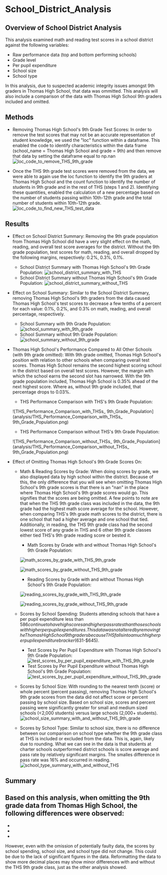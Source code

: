 # School_District_Analysis

## Overview of School District Analysis
This analysis examined math and reading test scores in a school district against the following variables: 
- Raw performance data (top and bottom performing schools) 
- Grade level
- Per pupil expenditure
- School size
- School type

In this analysis, due to suspected academic integrity issues amongst 9th graders in Thomas High School, that data was ommitted. This analysis will also include a comparison of the data with Thomas High School 9th graders included and omitted. 

## Methods
- Removing Thomas High School's 9th Grade Test Scores: In order to remove the test scores that may not be an accurate representation of student knowledge, we used the "loc" function within a dataframe. This enabled the code to identify characteristics within the data frame (school_name = Thomas High School and grade = 9th) and then remove that data by setting the dataframe equal to np.nan
![loc_code_to_remove_THS_9th_grade](analysis/loc_code_to_remove_THS_9th_grade.png)

- Once the THS 9th grade test scores were removed from the data, we were able to again use the loc function to identify the 9th graders at Thomas High School and the count function to identify the number of students in 9th grade and in the rest of THS (steps 1 and 2). Identifying these quantities, enabled the calculation of a new percentage based on the number of students passing within 10th-12th grade and the total number of students within 10th-12th grade. 
![loc_code_to_find_new_THS_test_data](analysis/loc_code_to_find_new_THS_test_data.png)

## Results
- Effect on School District Summary: Removing the 9th grade population from Thomas High School did have a very slight effect on the math, reading, and overall test score averages for the district. Without the 9th grade population, test scores for math, reading, and overall dropped by the following margins, respectively: 0.2%, 0.3%, 0.1%. 
     - School District Summary with Thomas High School's 9th Grade Population:
     ![school_district_summary_with_THS](analysis/school_district_summary_with_THS.png)
     - School District Summary without Thomas High School's 9th Grade Population:
     ![school_district_summary_without_THS](analysis/school_district_summary_without_THS.png)
- Effect on School Summary: Similar to the School District Summary, removing Thomas High School's 9th graders from the data caused Thomas High School's test scores to decrease a few tenths of a percent for each value: 0.1%, 0.2%, and 0.3% on math, reading, and overall percentage, respectively. 
     - School Summary with 9th Grade Population:
     ![school_summary_with_9th_grade](analysis/school_summary_with_9th_grade.png)
     - School Summary without 9th Grade Population:
     ![school_summary_without_9th_grade](analysis/school_summary_without_9th_grade.png)
- Thomas High School's Performance Compared to All Other Schools (with 9th grade omitted): With 9th grade omitted, Thomas High School's position with relation to other schools when comparing overall test scores. Thomas High School remains the second highest scoring school in the district based on overall test scores. However, the margin with which the school earns the second slot has narrowed. With the 9th grade population included, Thomas High School is 0.35% ahead of the next highest score. Where as, without 9th grade included, that percentage drops to 0.03%.
     - THS Performance Comparison with THS's 9th Grade Population:
     
     ![THS_Performance_Comparison_with_THSs_ 9th_Grade_Population](analysis/THS_Performance_Comparison_with_THSs_ 9th_Grade_Population.png)
     
     - THS Performance Comparison without THS's 9th Grade Population:
     
     ![THS_Performance_Comparison_without_THSs_ 9th_Grade_Population](analysis/THS_Performance_Comparison_without_THSs_ 9th_Grade_Population.png)
     
- Effect of Omitting Thomas High School's 9th Grade Scores On: 
     - Math & Reading Scores by Grade: When doing scores by grade, we also displayed data by high school within the district. Because of this, the only difference that you will see when omitting Thomas High School's 9th grade scores is that there is an "nan" in the place where Thomas High School's 9th grade scores would go. This signifies that the scores are being omitted. A few points to note are that when the THS 9th grade class was included in the data, the 9th grade had the highest math score average for the school. However, when comparing THS's 9th grade math scores to the district, there is one school that had a higher average and one school that tied. Additionally, in reading, the THS 9th grade class had the second lowest score of any grade in THS and 6 other 9th grade classes either tied THS's 9th grade reading score or bested it. 
          - Math Scores by Grade with and without Thomas High School's 9th Grade Population:
          
          ![math_scores_by_grade_with_THS_9th_grade](analysis/math_scores_by_grade_with_THS_9th_grade.png)
          
          ![math_scores_by_grade_without_THS_9th_grade](analysis/math_scores_by_grade_without_THS_9th_grade.png)
          
          - Reading Scores by Grade with and without Thomas High School's 9th Grade Population:
          
          ![reading_scores_by_grade_with_THS_9th_grade](analysis/reading_scores_by_grade_with_THS_9th_grade.png)
          
          ![reading_scores_by_grade_without_THS_9th_grade](analysis/reading_scores_by_grade_without_THS_9th_grade.png)
          
     - Scores by School Spending: Students attending schools that have a per pupil expenditure less than $586 continue to have high scores and higher pass rates than those schools with higher per pupil expenditures. This data was not altered by removing the Thomas High School 9th graders because THS falls into a much higher per pupil expenditure bracker ($631-$645).
          - Test Scores by Per Pupil Expenditure with Thomas High School's 9th Grade Population: 
          ![test_scores_by_per_pupil_expenditure_with_THS_9th_grade](analysis/test_scores_by_per_pupil_expenditure_with_THS_9th_grade.png)
          - Test Scores by Per Pupil Expenditure without Thomas High School's 9th Grade Population: 
          ![test_scores_by_per_pupil_expenditure_without_THS_9th_grade](analysis/test_scores_by_per_pupil_expenditure_without_THS_9th_grade.png)
     - Scores by School Size: With rounding to the nearest tenth (score) or whole percent (percent passing), removing Thomas High School's 9th grade scores from the data did not affect score or percent passing by school size. Based on school size, scores and percent passing were significantly greater for small and medium sized schools (<2,000 students) versus large schools (2,000+ students).
     ![school_size_summary_with_and_without_THS_9th_grade](analysis/school_size_summary_with_and_without_THS_9th_grade.png)
     - Scores by School Type: Similar to school size, there is no difference between our comparison on school type whether the 9th grade class at THS is included or excluded from the data. This is, again, likely due to rounding. What we can see in the data is that students at charter schools outperformed district schools is score average and pass rate by relatively significant margins. The smalles difference in pass rate was 16% and occurred in reading. 
     ![school_type_summary_with_and_without_THS](analysis/school_type_summary_with_and_without_THS.png)

## Summary
Based on this analysis, when omitting the 9th grade data from Thomas High School, the following differences were observed: 
- 
- 
- 
- 

However, even with the omission of potentially faulty data, the scores by school spending, school size, and school type did not change. This could be due to the lack of significant figures in the data. Reformatting the data to show more decimal places may show minor differences with and without the THS 9th grade class, just as the other analysis showed. 
